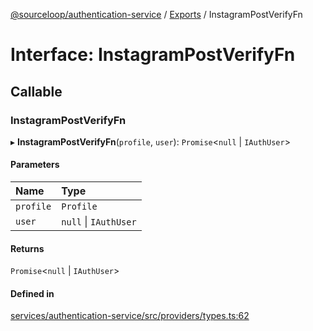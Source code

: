 [@sourceloop/authentication-service](../README.md) / [Exports](../modules.md) / InstagramPostVerifyFn

# Interface: InstagramPostVerifyFn

## Callable

### InstagramPostVerifyFn

▸ **InstagramPostVerifyFn**(`profile`, `user`): `Promise`<``null`` \| `IAuthUser`\>

#### Parameters

| Name | Type |
| :------ | :------ |
| `profile` | `Profile` |
| `user` | ``null`` \| `IAuthUser` |

#### Returns

`Promise`<``null`` \| `IAuthUser`\>

#### Defined in

[services/authentication-service/src/providers/types.ts:62](https://github.com/codeweb05/repo1/blob/a4cf318/services/authentication-service/src/providers/types.ts#L62)
